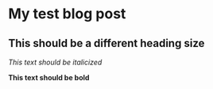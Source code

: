 # My test blog post
## This should be a different heading size

*This text should be italicized*

**This text should be bold**
